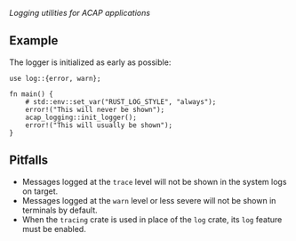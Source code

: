 _Logging utilities for ACAP applications_

## Example

The logger is initialized as early as possible:

```no_run
use log::{error, warn};

fn main() {
    # std::env::set_var("RUST_LOG_STYLE", "always");
    error!("This will never be shown");
    acap_logging::init_logger();
    error!("This will usually be shown");
}
```

## Pitfalls

- Messages logged at the `trace` level will not be shown in the system logs on target.
- Messages logged at the `warn` level or less severe will not be shown in terminals by default.
- When the `tracing` crate is used in place of the `log` crate, its `log` feature must be enabled.
